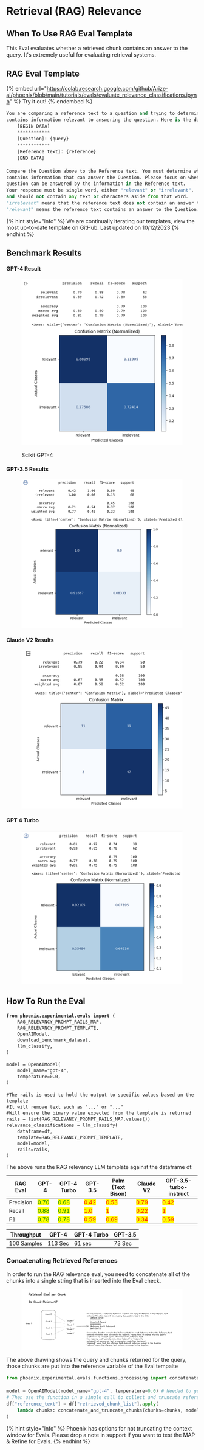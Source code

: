 # Retrieval (RAG) Relevance

## When To Use RAG Eval Template

This Eval evaluates whether a retrieved chunk contains an answer to the query. It's extremely useful for evaluating retrieval systems.

## RAG Eval Template

{% embed url="https://colab.research.google.com/github/Arize-ai/phoenix/blob/main/tutorials/evals/evaluate_relevance_classifications.ipynb" %}
Try it out!
{% endembed %}

```python
You are comparing a reference text to a question and trying to determine if the reference text
contains information relevant to answering the question. Here is the data:
    [BEGIN DATA]
    ************
    [Question]: {query}
    ************
    [Reference text]: {reference}
    [END DATA]

Compare the Question above to the Reference text. You must determine whether the Reference text
contains information that can answer the Question. Please focus on whether the very specific
question can be answered by the information in the Reference text.
Your response must be single word, either "relevant" or "irrelevant",
and should not contain any text or characters aside from that word.
"irrelevant" means that the reference text does not contain an answer to the Question.
"relevant" means the reference text contains an answer to the Question.
```

{% hint style="info" %}
We are continually iterating our templates, view the most up-to-date template on GitHub. Last updated on 10/12/2023
{% endhint %}

## Benchmark Results

#### GPT-4 Result

<figure><img src="../../.gitbook/assets/Screenshot 2023-09-16 at 5.09.34 PM.png" alt=""><figcaption><p>Scikit GPT-4</p></figcaption></figure>

#### GPT-3.5 Results

<figure><img src="../../.gitbook/assets/GPT-3.5 Relevance Evals.png" alt=""><figcaption></figcaption></figure>

#### Claude V2 Results

<figure><img src="../../.gitbook/assets/claude_v2_relevance.png" alt=""><figcaption></figcaption></figure>

#### GPT 4 Turbo

<figure><img src="../../.gitbook/assets/GPT-4 Turbo.png" alt=""><figcaption></figcaption></figure>

## How To Run the Eval

<pre class="language-python"><code class="lang-python"><strong>from phoenix.experimental.evals import (
</strong>    RAG_RELEVANCY_PROMPT_RAILS_MAP,
    RAG_RELEVANCY_PROMPT_TEMPLATE,
    OpenAIModel,
    download_benchmark_dataset,
    llm_classify,
)

model = OpenAIModel(
    model_name="gpt-4",
    temperature=0.0,
)

#The rails is used to hold the output to specific values based on the template
#It will remove text such as ",,," or "..."
#Will ensure the binary value expected from the template is returned
rails = list(RAG_RELEVANCY_PROMPT_RAILS_MAP.values())
relevance_classifications = llm_classify(
    dataframe=df,
    template=RAG_RELEVANCY_PROMPT_TEMPLATE,
    model=model,
    rails=rails,
)
</code></pre>

The above runs the RAG relevancy LLM template against the dataframe df.

<table><thead><tr><th>RAG Eval</th><th>GPT-4</th><th>GPT-4 Turbo</th><th>GPT-3.5</th><th>Palm (Text Bison)</th><th>Claude V2</th><th data-hidden>GPT-3.5-turbo-instruct</th></tr></thead><tbody><tr><td>Precision</td><td><mark style="color:green;">0.70</mark></td><td><mark style="color:green;">0.68</mark></td><td><mark style="color:red;">0.42</mark></td><td><mark style="color:red;">0.53</mark></td><td><mark style="color:red;">0.79</mark></td><td><mark style="color:red;">0.42</mark></td></tr><tr><td>Recall</td><td><mark style="color:green;">0.88</mark></td><td><mark style="color:green;">0.91</mark></td><td><mark style="color:red;">1.0</mark></td><td><mark style="color:red;">1</mark></td><td><mark style="color:red;">0.22</mark></td><td><mark style="color:red;">1</mark></td></tr><tr><td>F1</td><td><mark style="color:green;">0.78</mark></td><td><mark style="color:green;">0.78</mark></td><td><mark style="color:red;">0.59</mark></td><td><mark style="color:red;">0.69</mark></td><td><mark style="color:red;">0.34</mark></td><td><mark style="color:red;">0.59</mark></td></tr></tbody></table>

| Throughput  | GPT-4   | GPT-4 Turbo | GPT-3.5 |
| ----------- | ------- | ----------- | ------- |
| 100 Samples | 113 Sec | 61 sec      | 73 Sec  |

### Concatenating Retrieved References&#x20;

In order to run the RAG relevance eval, you need to concatenate all of the chunks into a single string that is inserted into the Eval check.

<figure><img src="../../.gitbook/assets/chunks_concat.png" alt=""><figcaption></figcaption></figure>

The above drawing shows the query and chunks returned for the query, those chunks are put into the reference variable of the Eval tempalte&#x20;

```python
from phoenix.experimental.evals.functions.processing import concatenate_and_truncate_chunks

model = OpenAIModel(model_name="gpt-4", temperature=0.0) # Needed to get token size supported
# Then use the function in a single call to collect and truncate reference.
df["reference_text"] = df["retrieved_chunk_list"].apply(
    lambda chunks: concatenate_and_truncate_chunks(chunks=chunks, model=model, token_buffer=700)
)
```



{% hint style="info" %}
Phoenix has options for not truncating the context window for Evals. Please drop a note in support if you want to test the MAP & Refine for Evals.
{% endhint %}
